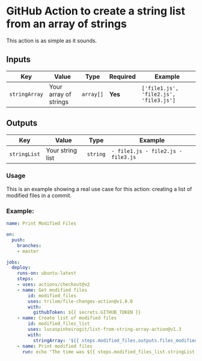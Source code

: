 # GitHub Action to create a string list from an array of strings

This action is as simple as it sounds.

## Inputs

| Key | Value | Type | Required | Example |
| ------------- | ------------- | ------------- | ------------- | ------------- |
| `stringArray` | Your array of strings | `array[]` | **Yes** |`['file1.js', 'file2.js', 'file3.js']`  |

## Outputs

| Key | Value | Type |  Example |
| ------------- | ------------- | ------------- | ------------- |
| `stringList` | Your string list | `string` |```- file1.js - file2.js - file3.js``` |


### Usage

This is an example showing a real use case for this action: creating a list of modified files in a commit.

### Example:

```yaml
name: Print Modified Files

on:
  push:
    branches:
    - master

jobs:
  deploy:
    runs-on: ubuntu-latest
    steps:
    - uses: actions/checkout@v2
    - name: Get modified files
        id: modified_files
        uses: trilom/file-changes-action@v1.0.0
        with:
          githubToken: ${{ secrets.GITHUB_TOKEN }}
    - name: Create list of modified files
        id: modified_files_list
        uses: lucaspinheirogit/list-from-string-array-action@v1.3
        with:
          stringArray: '${{ steps.modified_files.outputs.files_modified }}'
    - name: Print modified files
      run: echo "The time was ${{ steps.modified_files_list.stringList }}"
```

